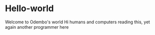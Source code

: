 # Hello-world
Welcome to Odembo's world
Hi humans and computers reading this, yet again another programmer here
